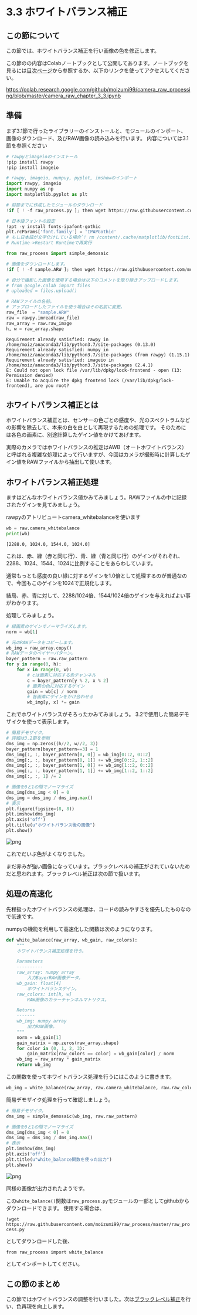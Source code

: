 
# 3.3 ホワイトバランス補正

## この節について

この節では、ホワイトバランス補正を行い画像の色を修正します。

この節のの内容はColabノートブックとして公開してあります。ノートブックを見るには[目次ページ](https://colab.research.google.com/github/moizumi99/camera_raw_processing/blob/master/camera_raw_toc.ipynb)から参照するか、以下のリンクを使ってアクセスしてください。

https://colab.research.google.com/github/moizumi99/camera_raw_processing/blob/master/camera_raw_chapter_3_3.ipynb

## 準備

まず3.1節で行ったライブラリーのインストールと、モジュールのインポート、画像のダウンロード、及びRAW画像の読み込みを行います。
内容については3.1節を参照ください


```python
# rawpyとimageioのインストール
!pip install rawpy
!pip install imageio

# rawpy, imageio, numpuy, pyplot, imshowのインポート
import rawpy, imageio
import numpy as np
import matplotlib.pyplot as plt

# 前節までに作成したモジュールのダウンロード
!if [ ! -f raw_process.py ]; then wget https://raw.githubusercontent.com/moizumi99/camera_raw_process/master/raw_process.py; fi

# 日本語フォントの設定
!apt -y install fonts-ipafont-gothic
plt.rcParams['font.family'] = 'IPAPGothic'
# もし日本語が文字化けしている場合`! rm /content/.cache/matplotlib/fontList.json`を実行して、
# Runtime->Restart Runtimeで再実行

from raw_process import simple_demosaic

# 画像をダウンロードします。
!if [ ! -f sample.ARW ]; then wget https://raw.githubusercontent.com/moizumi99/camera_raw_process/master/sample.ARW; fi

# 自分で撮影した画像を使用する場合は以下のコメントを取り除きアップロードします。
# from google.colab import files
# uploaded = files.upload()

# RAWファイルの名前。
# アップロードしたファイルを使う場合はその名前に変更。
raw_file  = "sample.ARW"
raw = rawpy.imread(raw_file)
raw_array = raw.raw_image
h, w = raw_array.shape
```

    Requirement already satisfied: rawpy in /home/moiz/anaconda3/lib/python3.7/site-packages (0.13.0)
    Requirement already satisfied: numpy in /home/moiz/anaconda3/lib/python3.7/site-packages (from rawpy) (1.15.1)
    Requirement already satisfied: imageio in /home/moiz/anaconda3/lib/python3.7/site-packages (2.4.1)
    E: Could not open lock file /var/lib/dpkg/lock-frontend - open (13: Permission denied)
    E: Unable to acquire the dpkg frontend lock (/var/lib/dpkg/lock-frontend), are you root?


## ホワイトバランス補正とは

ホワイトバランス補正とは、センサーの色ごとの感度や、光のスペクトラムなどの影響を除去して、本来の白を白として再現するための処理です。 
そのためには各色の画素に、別途計算したゲイン値をかけてあげます。

実際のカメラではホワイトバランスの推定はAWB（オートホワイトバランス）と呼ばれる複雑な処理によって行いますが、今回はカメラが撮影時に計算したゲイン値をRAWファイルから抽出して使います。

## ホワイトバランス補正処理

ますはどんなホワイトバランス値かみてみましょう。RAWファイルの中に記録されたゲインを見てみましょう。

rawpyのアトリビュートcamera_whitebalanceを使います


```python
wb = raw.camera_whitebalance
print(wb)
```

    [2288.0, 1024.0, 1544.0, 1024.0]


これは、赤、緑（赤と同じ行）、青、緑（青と同じ行）のゲインがそれぞれ、2288、1024、1544、1024に比例することをあらわしています。

通常もっとも感度の良い緑に対するゲインを1.0倍として処理するのが普通なので、今回もこのゲインを1024で正規化します。

結局、赤、青に対して、2288/1024倍、1544/1024倍のゲインを与えればよい事がわかります。

処理してみましょう。


```python
# 緑画素のゲインでノーマライズします。
norm = wb[1]

# 元のRAWデータをコピーします。
wb_img = raw_array.copy()
# RAWデータのベイヤーパターン。
bayer_pattern = raw.raw_pattern
for y in range(0, h):
    for x in range(0, w):
        # cは画素に対応する色チャンネル
        c = bayer_pattern[y % 2, x % 2]
        # 画素の色に対応するゲイン
        gain = wb[c] / norm
        # 各画素にゲインをかけ合わせる
        wb_img[y, x] *= gain
```

これでホワイトバランスがそろったかみてみましょう。
3.2で使用した簡易デモザイクを使って表示します。


```python
# 簡易デモザイク。
# 詳細は3.2節を参照
dms_img = np.zeros((h//2, w//2, 3))
bayer_pattern[bayer_pattern==3] = 1
dms_img[:, :, bayer_pattern[0, 0]] = wb_img[0::2, 0::2]
dms_img[:, :, bayer_pattern[0, 1]] += wb_img[0::2, 1::2]
dms_img[:, :, bayer_pattern[1, 0]] += wb_img[1::2, 0::2]
dms_img[:, :, bayer_pattern[1, 1]] += wb_img[1::2, 1::2]
dms_img[:, :, 1] /= 2

# 画像を0と1の間でノーマライズ
dms_img[dms_img < 0] = 0
dms_img = dms_img / dms_img.max()
# 表示
plt.figure(figsize=(8, 8))
plt.imshow(dms_img)
plt.axis('off')
plt.title(u"ホワイトバランス後の画像")
plt.show()
```


![png](camera_raw_chapter_3_3_files/camera_raw_chapter_3_3_10_0.png)


これでだいぶ色がよくなりました。

まだ赤みが強い画像になっています。ブラックレベルの補正がされていないためだと思われます。ブラックレベル補正は次の節で扱います。

## 処理の高速化

先程扱ったホワイトバランスの処理は、コードの読みやすさを優先したものなので低速です。

numpyの機能を利用して高速化した関数は次のようになります。


```python
def white_balance(raw_array, wb_gain, raw_colors):
    """
    ホワイトバランス補正処理を行う。

    Parameters
    ----------
    raw_array: numpy array
        入力BayerRAW画像データ。
    wb_gain: float[4]
        ホワイトバランスゲイン。
    raw_colors: int[h, w]
        RAW画像のカラーチャンネルマトリクス。

    Returns
    -------
    wb_img: numpy array
        出力RAW画像。
    """
    norm = wb_gain[1]
    gain_matrix = np.zeros(raw_array.shape)
    for color in (0, 1, 2, 3):
        gain_matrix[raw_colors == color] = wb_gain[color] / norm
    wb_img = raw_array * gain_matrix
    return wb_img
```

この関数を使ってホワイトバランス処理を行うにはこのように書きます。


```python
wb_img = white_balance(raw_array, raw.camera_whitebalance, raw.raw_colors)
```

簡易デモザイク処理を行って確認しましょう。


```python
# 簡易デモザイク。
dms_img = simple_demosaic(wb_img, raw.raw_pattern)

# 画像を0と1の間でノーマライズ
dms_img[dms_img < 0] = 0
dms_img = dms_img / dms_img.max()
# 表示
plt.imshow(dms_img)
plt.axis('off')
plt.title(u"white_balance関数を使った出力")
plt.show()
```


![png](camera_raw_chapter_3_3_files/camera_raw_chapter_3_3_18_0.png)


同様の画像が出力されたようです。

この`white_balance()`関数は`raw_process.py`モジュールの一部としてgithubからダウンロードできます。 使用する場合は、

`!wget https://raw.githubusercontent.com/moizumi99/raw_process/master/raw_process.py`

としてダウンロードした後、

`from raw_process import white_balance`

としてインポートしてください。

## この節のまとめ

この節ではホワイトバランスの調整を行いました。次は[ブラックレベル補正](https://colab.research.google.com/github/moizumi99/camera_raw_processing/blob/master/camera_raw_chapter_3_4.ipynb)を行い、色再現を向上します。
